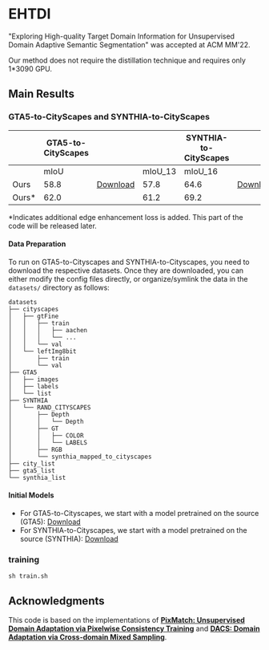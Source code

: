 # EHTDI
"Exploring High-quality Target Domain Information for Unsupervised Domain Adaptive Semantic Segmentation" was accepted at ACM MM'22.

Our method does not require the distillation technique and requires only 1*3090 GPU.

## Main Results

### GTA5-to-CityScapes and SYNTHIA-to-CityScapes
|                      |   GTA5-to-CityScapes|   |  | SYNTHIA-to-CityScapes| |
|----------------------|---------------------|---|--|----------------------|-|
|                      |mIoU                 ||mIoU_13|mIoU_16|
| Ours        |58.8 |   [Download](https://drive.google.com/file/d/1vNQHBitIDAiuY8IkmRDfVBShWX6qDiaC/view?usp=sharing)| 57.8 | 64.6 |[Download](https://drive.google.com/file/d/1ICHI3mDpIQn82o5Q-VFOtPPEMLK-Ijf9/view?usp=sharing)  |
| Ours*        |62.0|   | 61.2 | 69.2  |

*Indicates additional edge enhancement loss is added. This part of the code will be released later.

#### Data Preparation
To run on GTA5-to-Cityscapes and SYNTHIA-to-Cityscapes, you need to download the respective datasets. Once they are downloaded, you can either modify the config files directly, or organize/symlink the data in the `datasets/` directory as follows: 
```
datasets
├── cityscapes
│   ├── gtFine
│   │   ├── train
│   │   │   ├── aachen
│   │   │   └── ...
│   │   └── val
│   └── leftImg8bit
│       ├── train
│       └── val
├── GTA5
│   ├── images
│   ├── labels
│   └── list
├── SYNTHIA
│   └── RAND_CITYSCAPES
│       ├── Depth
│       │   └── Depth
│       ├── GT
│       │   ├── COLOR
│       │   └── LABELS
│       ├── RGB
│       └── synthia_mapped_to_cityscapes
├── city_list
├── gta5_list
└── synthia_list
```

#### Initial Models
 * For GTA5-to-Cityscapes, we start with a model pretrained on the source (GTA5): [Download](https://drive.google.com/file/d/1lpMUoDKZHhoAtx-LRvgkNHdQ7Uq_I7u1/view?usp=sharing)
 * For SYNTHIA-to-Cityscapes, we start with a model pretrained on the source (SYNTHIA): [Download](https://drive.google.com/file/d/1Xuo0WAJosoJP37PAsvaPzczw6v64fVe3/view?usp=sharing)


### training
```
sh train.sh
```

## Acknowledgments

This code is based on the implementations of [**PixMatch: Unsupervised Domain Adaptation via Pixelwise Consistency Training**](https://github.com/lukemelas/pixmatch) and  [**DACS: Domain Adaptation via Cross-domain Mixed Sampling**](https://github.com/vikolss/DACS).
